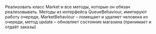 Реализовать класс Market и все методы, которые он обязан реализовывать.
Методы из интерфейса QueueBehaviour, имитируют работу очереди, MarketBehaviour – помещает и удаляет человека из очереди,
метод update – обновляет состояние магазина (принимает и отдаёт заказы)